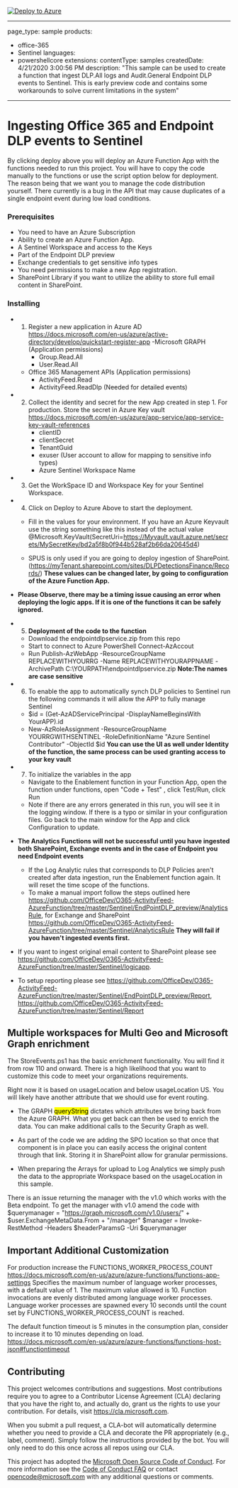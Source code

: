 [![Deploy to Azure](https://aka.ms/deploytoazurebutton)](https://portal.azure.com/#create/Microsoft.Template/uri/https%3A%2F%2Fraw.githubusercontent.com%2FOfficeDev%2FO365-ActivityFeed-AzureFunction%2Fmaster%2FSentinel%2FEndPointDLP_preview%2Fdeploysentinelfunction.json)

---
page_type: sample
products:
- office-365
- Sentinel
languages:
- powershellcore
extensions:
  contentType: samples
  createdDate: 4/21/2020 3:00:56 PM
description: "This sample can be used to create a function that ingest DLP.All logs and Audit.General Endpoint DLP events to Sentinel. This is early preview code and contains some workarounds to solve current limitations in the system"
---


# Ingesting Office 365 and Endpoint DLP events to Sentinel

By clicking deploy above you will deploy an Azure Function App with the functions needed to run this project. You will have to copy the code manually to the functions or use the script option below for deployment. The reason being that we want you to manage the code distribution yourself. There currently is a bug in the API that may cause duplicates of a single endpoint event during low load conditions.

### Prerequisites

- You need to have an Azure Subscription
- Ability to create an Azure Function App. 
- A Sentinel Workspace and access to the Keys
- Part of the Endpoint DLP preview
- Exchange credentials to get sensitive info types
- You need permissions to make a new App registration. 
- SharePoint Library if you want to utilize the ability to store full email content in SharePoint.

### Installing

* 1. Register a new application in Azure AD https://docs.microsoft.com/en-us/azure/active-directory/develop/quickstart-register-app
  -Microsoft GRAPH  (Application permissions)
     - Group.Read.All
     - User.Read.All
  - Office 365 Management APIs  (Application permissions)
     - ActivityFeed.Read
     - ActivityFeed.ReadDlp   (Needed for detailed events)
 
 * 2. Collect the identity and secret for the new App created in step 1.  For production. Store the secret in Azure Key vault https://docs.microsoft.com/en-us/azure/app-service/app-service-key-vault-references
      - clientID
      - clientSecret
      - TenantGuid
      - exuser (User account to allow for mapping to sensitive info types)
      - Azure Sentinel Workspace Name
      
* 3. Get the WorkSpace ID and Workspace Key for your Sentinel Workspace.

* 4. Click on Deploy to Azure Above to start the deployment. 
  * Fill in the values for your environment. If you have an Azure Keyvault use the string something like this instead of the actual value @Microsoft.KeyVault(SecretUri=https://Myvault.vault.azure.net/secrets/MySecretKey/bd2a5f8b0f944b528af2b66da20645d4)

  * SPUS is only used if you are going to deploy ingestion of SharePoint. (https://myTenant.sharepoint.com/sites/DLPDetectionsFinance/Records/)
  **These values can be changed later, by going to configuration of the Azure Function App.**

- **Please Observe, there may be a timing issue causing an error when deploying the logic apps. If it is one of the functions it can be safely ignored.** 
   
* 5. **Deployment of the code to the function**
  * Download the endpointdlpservice.zip from this repo
  * Start to connect to Azure PowerShell Connect-AzAccout
  * Run Publish-AzWebApp -ResourceGroupName REPLACEWITHYOURRG -Name REPLACEWITHYOURAPPNAME -ArchivePath C:\YOURPATH\endpointdlpservice.zip  **Note:The names are case sensitive**
     
* 6. To enable the app to automatically synch DLP policies to Sentinel run the following commands it will allow the APP to fully manage Sentinel
    * $id = (Get-AzADServicePrincipal -DisplayNameBeginsWith YourAPP).id
    * New-AzRoleAssignment -ResourceGroupName YOURRGWITHSENTINEL -RoleDefinitionName "Azure Sentinel Contributor" -ObjectId $id
    **You can use the UI as well under Identity of the function, the same process can be used granting access to your key vault**
       
* 7. To initialize the variables in the app 
  * Navigate to the Enablement function in your Function App, open the function under functions, open "Code + Test" , click Test/Run, click Run
  * Note if there are any errors generated in this run, you will see it in the logging window. If there is a typo or similar in your configuration files. Go back to the main window for the App and click Configuration to update.
  
- **The Analytics Functions will not be successful until you have ingested both SharePoint, Exchange events and in the case of Endpoint you need Endpoint events**
  * If the Log Analytic rules that corresponds to DLP Policies aren't created after data ingestion, run the Enablement function again. It will reset the time scope of the functions.
  * To make a manual import follow the steps outlined here https://github.com/OfficeDev/O365-ActivityFeed-AzureFunction/tree/master/Sentinel/EndPointDLP_preview/AnalyticsRule, for Exchange and SharePoint https://github.com/OfficeDev/O365-ActivityFeed-AzureFunction/tree/master/Sentinel/AnalyticsRule 
 **They will fail if you haven't ingested events first.**
   
- If you want to ingest original email content to SharePoint please see https://github.com/OfficeDev/O365-ActivityFeed-AzureFunction/tree/master/Sentinel/logicapp.
  
- To setup reporting please see https://github.com/OfficeDev/O365-ActivityFeed-AzureFunction/tree/master/Sentinel/EndPointDLP_preview/Report, https://github.com/OfficeDev/O365-ActivityFeed-AzureFunction/tree/master/Sentinel/Report
  
  
## Multiple workspaces for Multi Geo and Microsoft Graph enrichment
The StoreEvents.ps1 has the basic enrichment functionality. You will find it from row 110 and onward. There is a high likelihood that you want to customize this code to meet your organizations requirements.

Right now it is based on usageLocation and below usageLocation US. You will likely have another attribute that we should use for event routing.

- The GRAPH <mark>queryString</mark> dictates which attributes we bring back from the Azure GRAPH. What you get back can then be used to enrich the data. You can make additional calls to the Security Graph as well.

- As part of the code we are adding the SPO location so that once that component is in place you can easily access the original content through that link. Storing it in SharePoint allow for granular permissions.

- When preparing the Arrays for upload to Log Analytics we simply push the data to the appropriate Workspace based on the usageLocation in this sample.

There is an issue returning the manager with the v1.0 which works with the Beta endpoint. 
To get the manager with v1.0 amend the code with
        $querymanager = "https://graph.microsoft.com/v1.0/users/" + $user.ExchangeMetaData.From + "/manager"
        $manager = Invoke-RestMethod -Headers $headerParamsG -Uri $querymanager
        
## Important Additional Customization

For production increase the FUNCTIONS_WORKER_PROCESS_COUNT https://docs.microsoft.com/en-us/azure/azure-functions/functions-app-settings
Specifies the maximum number of language worker processes, with a default value of 1. The maximum value allowed is 10. Function invocations are evenly distributed among language worker processes. Language worker processes are spawned every 10 seconds until the count set by FUNCTIONS_WORKER_PROCESS_COUNT is reached. 

The default function timeout is 5 minutes in the consumption plan, consider to increase it to 10 minutes depending on load. https://docs.microsoft.com/en-us/azure/azure-functions/functions-host-json#functiontimeout

## Contributing

This project welcomes contributions and suggestions.  Most contributions require you to agree to a
Contributor License Agreement (CLA) declaring that you have the right to, and actually do, grant us
the rights to use your contribution. For details, visit https://cla.microsoft.com.

When you submit a pull request, a CLA-bot will automatically determine whether you need to provide
a CLA and decorate the PR appropriately (e.g., label, comment). Simply follow the instructions
provided by the bot. You will only need to do this once across all repos using our CLA.

This project has adopted the [Microsoft Open Source Code of Conduct](https://opensource.microsoft.com/codeofconduct/).
For more information see the [Code of Conduct FAQ](https://opensource.microsoft.com/codeofconduct/faq/) or
contact [opencode@microsoft.com](mailto:opencode@microsoft.com) with any additional questions or comments.

